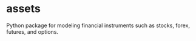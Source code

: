 # assets
Python package for modeling financial instruments such as stocks, forex, futures, and options.
